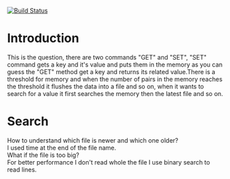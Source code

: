 [![Build Status](https://cloud.drone.io/api/badges/elahe-dastan/eldis/status.svg)](https://cloud.drone.io/elahe-dastan/eldis)
# Introduction
This is the question, there are two commands "GET" and "SET", "SET" command gets a key and it's value and puts them in
the memory as you can guess the "GET" method get a key and returns its related value.There is a threshold for memory and
when the number of pairs in the memory reaches the threshold it flushes the data into a file and so on, when it wants to
search for a value it first searches the memory then the latest file and so on.

# Search
How to understand which file is newer and which one older?<br/>
I used time at the end of the file name.<br/>
What if the file is too big?<br/>
For better performance I don't read whole the file I use binary search to read lines.<br/>